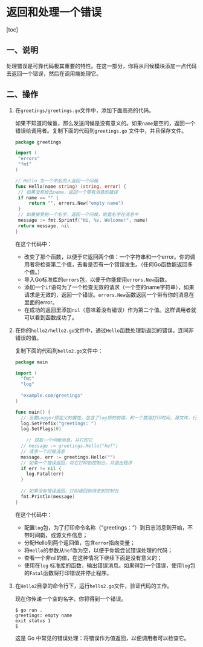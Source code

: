 # 返回和处理一个错误

[toc]

## 一、说明

处理错误是可靠代码极其重要的特性。在这一部分，你将从问候模块添加一点代码去返回一个错误，然后在调用端处理它。

## 二、操作

1. 在`greetings/greetings.go`文件中，添加下面高亮的代码。

   如果不知道问候谁，那么发送问候是没有意义的。如果`name`是空的，返回一个错误给调用者。复制下面的代码到`greetings.go` 文件中，并且保存文件。

   ```go
   package greetings
   
   import (
   	"errors"
   	"fmt"
   )
   
   // Hello 为一个命名的人返回一个问候
   func Hello(name string) (string, error) {
   	// 如果没有给出name，返回一个带有消息的错误
   	if name == "" {
   		return "", errors.New("empty name")
   	}
   	// 如果接受到一个名字，返回一个问候，嵌套名字在消息中
   	message := fmt.Sprintf("Hi, %v. Welcome!", name)
   	return message, nil
   }
   ```

   在这个代码中：

   - 改变了那个函数，以便于它返回两个值：一个字符串和一个error。你的调用者将检查第二个值，去看是否有一个错误发生。（任何Go函数能返回多个值。）
   - 导入Go标准库的`errors`包，以便于你能使用`errors.New`函数。
   - 添加一个`if`语句为了一个检查无效的请求（一个空的name字符串），如果请求是无效的，返回一个错误。`errors.New`函数返回一个带有你的消息在里面的error。
   - 在成功的返回里添加`nil`（意味着没有错误）作为第二个值。这样调用者就可以看到函数成功了。

2. 在你的`hello2/hello2.go`文件中，通过`Hello`函数处理新返回的错误。连同非错误的值。

   复制下面的代码到`hello2.go`文件中：

   ```go
   package main
   
   import (
     "fmt"
     "log"
     
     "example.com/greetings"
   )
   
   func main() {
     // 设置Logger预定义的属性，包含了log项的前缀，和一个禁用打印时间，源文件，行号的标识。
     log.SetPrefix("greetings: ")
     log.SetFlags(0)
     
       // 获取一个问候消息，并打印它
     // message := greetings.Hello("hef")
     // 请求一个问候消息
     message, err := greetings.Hello("")
     // 如果一个错误返回，将它打印到控制台，并退出程序
     if err != nil {
       log.Fatal(err)
     }
     
     // 如果没有错误返回，打印返回到消息到控制台
     fmt.Println(message)
   }
   ```

   在这个代码中：

   - 配置`log`包，为了打印命令名称（“greetings：”）到日志消息到开始，不带时间戳，或源文件信息；
   - 分配Hello到两个返回值，包含`error`指向变量；
   - 将`Hello`的参数从`hef`改为空，以便于你能尝试错误处理的代码；
   - 查看一个非nil的值，在这种情况下继续下面是没有意义的；
   - 使用在`log` 标准库的函数，输出错误消息。如果得到一个错误，使用`log`包的`Fatal`函数将打印错误并停止程序。

3. 在`Hello2`目录的命令行下，运行`hello2.go`文件，验证代码的工作。

   现在你传递一个空的名字，你将得到一个错误。

   ```shell
   $ go run .
   greetings: empty name
   exit status 1
   $
   ```

   这是 Go 中常见的错误处理：将错误作为值返回，以便调用者可以检查它。

